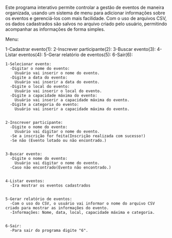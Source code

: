 Este programa interativo permite controlar a gestão de eventos de maneira organizada, usando um sistema de menu para adicionar informações sobre os eventos e gerenciá-los com mais facilidade. Com o uso de arquivos CSV, os dados cadastrados são salvos no arquivo criado pelo usuário, permitindo acompanhar as informações de forma simples.

Menu:

  1-Cadastrar evento(1):
  2-Inscrever participante(2):
  3-Buscar evento(3):
  4-Listar eventos(4):
  5-Gerar relatório de eventos(5):
  6-Sair(6):


	1-Selecionar evento:
	  -Digitar o nome do evento:
		Usuário vai inserir o nome do evento.
	  -Digite a data do evento:
		Usuário vai inserir a data do evento.
	  -Digite o local do evento:
		Usuário vai inserir o local do evento.
	  -Digite a capacidade máxima do evento:
		Usuário vai inserir a capacidade máxima do evento.
	  -Digite a categoria do evento:
		Usuário vai inserir a capacidade máxima do evento.


	2-Inscrever participante:
	  -Digite o nome do evento:
		Usuário vai digitar o nome do evento.
	  -Se a inscrição for feita(Inscrição realizada com sucesso!)
	  -Se não (Evento lotado ou não encontrado.)
	

	3-Buscar evento:
	  -Digite o nome do evento:
		Usuário vai digitar o nome do evento.
	  -Caso não encontrado(Evento não encontrado.)


	4-Listar eventos:
 	  -Ira mostrar os eventos cadastrados


	5-Gerar relatório de eventos:
	  -Com o uso do CSV, o usuário vai informar o nome do arquivo CSV criado para mostrar as informações do evento.
	  -Informações: Nome, data, local, capacidade máxima e categoria.  

		
	6-Sair:
	  -Para sair do programa digite "6".
